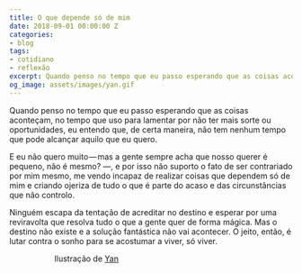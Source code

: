 ```yaml
---
title: O que depende só de mim
date: 2018-09-01 00:00:00 Z
categories:
- blog
tags:
- cotidiano
- reflexão
excerpt: Quando penso no tempo que eu passo esperando que as coisas aconteçam
og_image: assets/images/yan.gif
---
```


Quando penso no tempo que eu passo esperando que as coisas aconteçam, no tempo que uso para lamentar por não ter mais sorte ou oportunidades, eu entendo que, de certa maneira, não tem nenhum tempo que pode alcançar aquilo que eu quero.

E eu não quero muito — mas a gente sempre acha que nosso querer é pequeno, não é mesmo? —, e por isso não suporto o fato de ser contrariado por mim mesmo, me vendo incapaz de realizar coisas que dependem só de mim e criando ojeriza de tudo o que é parte do acaso e das circunstâncias que não controlo.

Ninguém escapa da tentação de acreditar no destino e esperar por uma reviravolta que resolva tudo o que a gente quer de forma mágica. Mas o destino não existe e a solução fantástica não vai acontecer. O jeito, então, é lutar contra o sonho para se acostumar a viver, só viver.<figure style="" class="align-center">

<figure style="" class="align-center">
  <img src="{{ site.url }}{{ site.baseurl }}/assets/images/yan.gif" alt="">
  <figcaption>Ilustração de <a href="https://www.yandanwong.com/">Yan</a></figcaption>
</figure>
